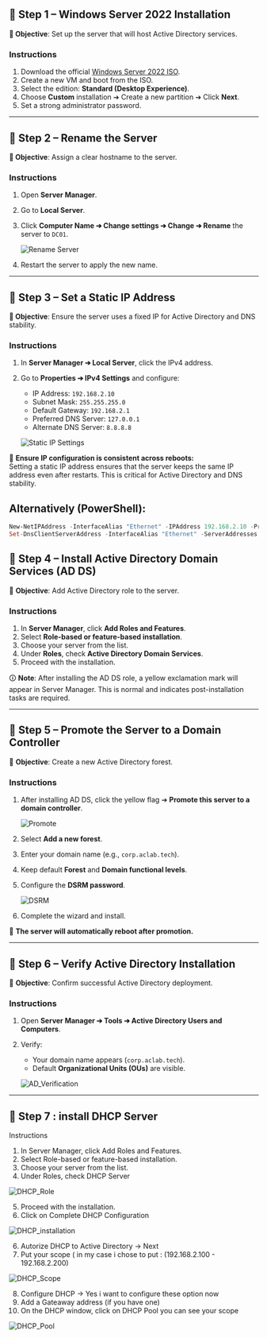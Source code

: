 
## 🔴 Step 1 – Windows Server 2022 Installation

**🎯 Objective**: Set up the server that will host Active Directory services.

### Instructions

1. Download the official [Windows Server 2022 ISO](https://www.microsoft.com/en-us/evalcenter/download-windows-server-2022).
2. Create a new VM and boot from the ISO.
3. Select the edition: **Standard (Desktop Experience)**.
4. Choose **Custom** installation ➔ Create a new partition ➔ Click **Next**.
5. Set a strong administrator password.

---

## 🔴 Step 2 – Rename the Server

**🎯 Objective**: Assign a clear hostname to the server.

### Instructions

1. Open **Server Manager**.
2. Go to **Local Server**.
3. Click **Computer Name ➔ Change settings ➔ Change ➔ Rename** the server to `DC01`.

   ![Rename Server](https://github.com/AliChoukatli/CyberShield-Enterprise/blob/main/Screenshots/Day1_Installation_AD/Rename_Server.png)

4. Restart the server to apply the new name.

---

## 🔴 Step 3 – Set a Static IP Address

**🎯 Objective**: Ensure the server uses a fixed IP for Active Directory and DNS stability.

### Instructions

1. In **Server Manager ➔ Local Server**, click the IPv4 address.
2. Go to **Properties ➔ IPv4 Settings** and configure:
   - IP Address: `192.168.2.10`
   - Subnet Mask: `255.255.255.0`
   - Default Gateway: `192.168.2.1`
   - Preferred DNS Server: `127.0.0.1`
   - Alternate DNS Server: `8.8.8.8`

   ![Static IP Settings](https://github.com/AliChoukatli/CyberShield-Enterprise/blob/main/Screenshots/Day1_Installation_AD/Static_IP.png)

📌 **Ensure IP configuration is consistent across reboots:**  
Setting a static IP address ensures that the server keeps the same IP address even after restarts. This is critical for Active Directory and DNS stability.

## Alternatively (PowerShell):

```powershell
New-NetIPAddress -InterfaceAlias "Ethernet" -IPAddress 192.168.2.10 -PrefixLength 24 -DefaultGateway 192.168.2.1
Set-DnsClientServerAddress -InterfaceAlias "Ethernet" -ServerAddresses ("127.0.0.1", "8.8.8.8")
```

## 🔴 Step 4 – Install Active Directory Domain Services (AD DS)
🎯 **Objective**: Add Active Directory role to the server.

### Instructions
1. In **Server Manager**, click **Add Roles and Features**.
2. Select **Role-based or feature-based installation**.
3. Choose your server from the list.
4. Under **Roles**, check **Active Directory Domain Services**.
5. Proceed with the installation.

🛈 **Note**: After installing the AD DS role, a yellow exclamation mark will appear in Server Manager. This is normal and indicates post-installation tasks are required.

---

## 🔴 Step 5 – Promote the Server to a Domain Controller
🎯 **Objective**: Create a new Active Directory forest.

### Instructions
1. After installing AD DS, click the yellow flag ➔ **Promote this server to a domain controller**.
   
   ![Promote](https://github.com/AliChoukatli/CyberShield-Enterprise/blob/main/Screenshots/Day1_Installation_AD/Promote_server.png)
   
3. Select **Add a new forest**.
4. Enter your domain name (e.g., `corp.aclab.tech`).
5. Keep default **Forest** and **Domain functional levels**.
6. Configure the **DSRM password**.

   ![DSRM](https://github.com/AliChoukatli/CyberShield-Enterprise/blob/main/Screenshots/Day1_Installation_AD/DSRM_password.png)
   
8. Complete the wizard and install.

🔁 **The server will automatically reboot after promotion.**

---

## 🔴 Step 6 – Verify Active Directory Installation
🎯 **Objective**: Confirm successful Active Directory deployment.

### Instructions
1. Open **Server Manager ➔ Tools ➔ Active Directory Users and Computers**.
2. Verify:
   - Your domain name appears (`corp.aclab.tech`).
   - Default **Organizational Units (OUs)** are visible.
  
   ![AD_Verification](https://github.com/AliChoukatli/CyberShield-Enterprise/blob/main/Screenshots/Day1_Installation_AD/AD_verification.png)

---

## 🔴 Step 7 : install DHCP Server 
Instructions

1. In Server Manager, click Add Roles and Features.
2. Select Role-based or feature-based installation.
3. Choose your server from the list.
4. Under Roles, check DHCP Server
   
![DHCP_Role](https://github.com/AliChoukatli/CyberShield-Enterprise/blob/main/Screenshots/Day1_Installation_AD/dhcp_server.png)

5. Proceed with the installation.
6. Click on Complete DHCP Configuration
   
![DHCP_installation](https://github.com/AliChoukatli/CyberShield-Enterprise/blob/main/Screenshots/Day1_Installation_AD/dhcp_complete.png)

6. Autorize DHCP to Active Directory -> Next
7. Put your scope ( in my case i chose to put : (192.168.2.100 - 192.168.2.200)
   
![DHCP_Scope](https://github.com/AliChoukatli/CyberShield-Enterprise/blob/main/Screenshots/Day1_Installation_AD/DHCP_Scope.png)

8. Configure DHCP -> Yes i want to configure these option now
9. Add a Gateaway address (if you have one)
10. On the DHCP window, click on DHCP Pool you can see your scope
    
![DHCP_Pool](https://github.com/AliChoukatli/CyberShield-Enterprise/blob/main/Screenshots/Day1_Installation_AD/dhcp_pool.png)
